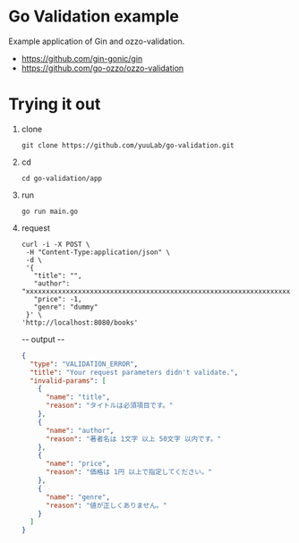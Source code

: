 # Go Validation example

Example application of Gin and ozzo-validation.

- https://github.com/gin-gonic/gin
- https://github.com/go-ozzo/ozzo-validation

# Trying it out

1. clone
   ```
   git clone https://github.com/yuuLab/go-validation.git
   ```
1. cd
   ```
   cd go-validation/app
   ```
1. run
   ```
   go run main.go
   ```
1. request

   ```
   curl -i -X POST \
    -H "Content-Type:application/json" \
    -d \
    '{
      "title": "",
      "author": "xxxxxxxxxxxxxxxxxxxxxxxxxxxxxxxxxxxxxxxxxxxxxxxxxxxxxxxxxxxxxxxxxxxxxxxxxxxxxxxxxxxxxxxxxxxxxxxxxxxxx",
      "price": -1,
      "genre": "dummy"
    }' \
   'http://localhost:8080/books'
   ```
   -- output --
   ```json
   {
     "type": "VALIDATION_ERROR",
     "title": "Your request parameters didn't validate.",
     "invalid-params": [
       {
         "name": "title",
         "reason": "タイトルは必須項目です。"
       },
       {
         "name": "author",
         "reason": "著者名は 1文字 以上 50文字 以内です。"
       },
       {
         "name": "price",
         "reason": "価格は 1円 以上で指定してください。"
       },
       {
         "name": "genre",
         "reason": "値が正しくありません。"
       }
     ]
   }
   ```
